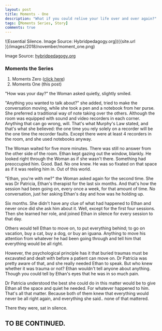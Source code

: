 ```yaml
---
layout: post
title: Moments - One
description: "What if you could relive your life over and over again?"
tags: [Moments Series, Story]
comments: true
---
```


![Essential Silence. Image Source: Hybridpedagogy.org]({{site.url }}/images/2018/november/moment_one.png)

Image Source: [hybridpedagogy.org](http://hybridpedagogy.org/essential-silence/)

### Moments the Series

1. Moments Zero ([click here](http://febiagil.me/blog/2018/11/09/moments-the-series-chapter-zero/))
2. Moments One (this post)


"How was your day?" the Woman asked quietly, slightly smiled. 

"Anything you wanted to talk about?" she added, tried to make the conversation moving, while she took a pen and a notebook from her purse. She preferred a traditional way of note taking over the others. Although the room was equipped with sound and video recorders in each corner. Anything that can go wrong, will. That's what Murphy's Law stated, and that's what she believed: the one time you rely solely on a recorder will be the one time the recorder faults. Except there were at least 4 recorders in the room, and she used notebooks anyway.

The Woman waited for five more minutes. There was still no answer from the other side of the room. Ethan kept gazing out the window, blankly. He looked right through the Woman as if she wasn't there. Something had preoccupied him. Good. Bad. No one knew. He was so fixated on that space as if it was reeling him in. Out of this world. 

"Ethan, you're with me?" the Woman asked again for the second time. She was Dr Patricia, Ethan's therapist for the last six months. And that's how the session had been going on, every once a week, for that amount of time. No conversation, just her asking Ethan's day and how was he holding up. 

Six months. She didn't have any clue of what had happened to Ethan and never once did she ask him about it. Well, except for the first four sessions. Then she learned her role, and joined Ethan in silence for every session to that day.

Others would tell Ethan to move on, to put everything behind; to go on vacation, buy a cat, buy a dog, or buy an iguana. Anything to move his attention from whatever he had been going through and tell him that everything would be all right. 

However, the psychological principle has it that buried traumas must be excavated and dealt with before a patient can move on. Dr Patricia was pretty aware of that, and she really needed Ethan to speak. But who knew whether it was trauma or not? Ethan wouldn't tell anyone about anything. Though you could tell by Ethan's eyes that he was in so much pain. 

Dr Patricia understood the best she could do in this matter would be to give Ethan all the space and quiet he needed. For whatever happened to him. That's all that matter. Because both of them knew that everything would never be all right again, and everything she said.. none of that mattered.

There they were, sat in silence.

## TO BE CONTINUED.